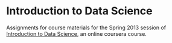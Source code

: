 Introduction to Data Science
========================

Assignments for course materials for the Spring 2013 session of [Introduction to Data Science](https://www.coursera.org/course/datasci), an online coursera course.

